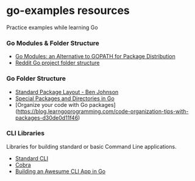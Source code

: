 # go-examples resources
Practice examples while learning Go

### Go Modules & Folder Structure

* [Go Modules: an Alternative to GOPATH for Package Distribution](https://insujang.github.io/2020-04-04/go-modules/)
* [Reddit Go project folder structure](https://www.reddit.com/r/golang/comments/8g26il/what_is_the_recommended_go_project_folder/)

### Go Folder Structure
* [Standard Package Layout - Ben Johnson](https://medium.com/@benbjohnson/standard-package-layout-7cdbc8391fc1)
* [Special Packages and Directories in Go](https://blog.learngoprogramming.com/special-packages-and-directories-in-go-1d6295690a6b)
* [Organize your code with Go packages] (https://blog.learngoprogramming.com/code-organization-tips-with-packages-d30de0d11f46)


### CLI Libraries
Libraries for building standard or basic Command Line applications.
* [Standard CLI](https://github.com/avelino/awesome-go#standard-cli)
* [Cobra](https://github.com/spf13/cobra)
* [Building an Awesume CLI App in Go](https://spf13.com/presentation/building-an-awesome-cli-app-in-go-oscon/)
